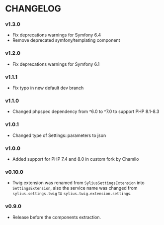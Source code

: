 CHANGELOG
=========

### v1.3.0

* Fix deprecations warnings for Symfony 6.4
* Remove deprecated symfony/templating component

### v1.2.0

* Fix deprecations warnings for Symfony 6.1 

### v1.1.1

* Fix typo in new default dev branch

### v1.1.0

* Changed phpspec dependency from ^6.0 to ^7.0 to support PHP 8.1-8.3

### v1.0.1

* Changed type of Settings::parameters to json

### v1.0.0

* Added support for PHP 7.4 and 8.0 in custom fork by Chamilo

### v0.10.0

* Twig extension was renamed from `SyliusSettingsExtension` into `SettingsExtension`,
  also the service name was changed from `sylius.settings.twig` to `sylius.twig.extension.settings`.

### v0.9.0

* Release before the components extraction.
